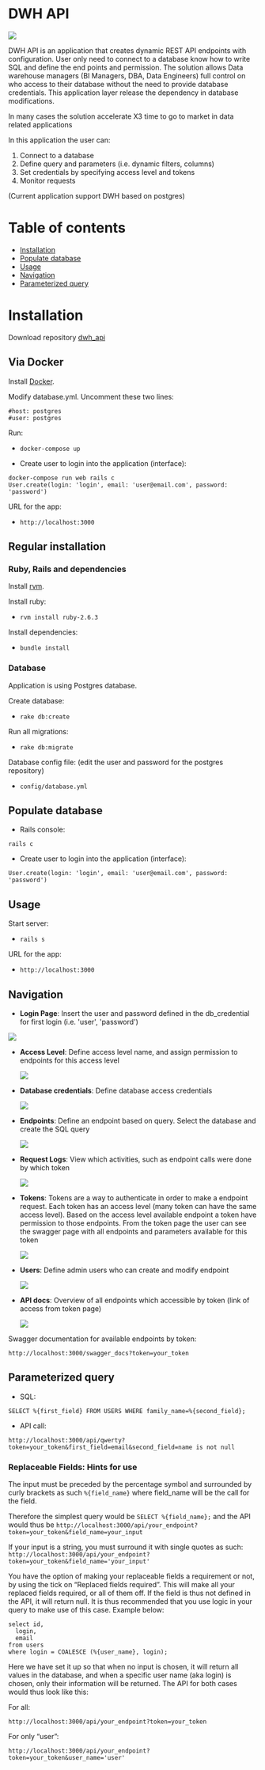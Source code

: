 # DWH API

![](/public/docs/img/diagram.png)

DWH API is an application that creates dynamic REST API endpoints with configuration. User only need to connect to a database know how to write SQL and define the end points and permission.
The solution allows Data warehouse managers (BI Managers, DBA, Data Engineers) full control on who access to their database without the need to provide database credentials. This application layer release the dependency in database modifications.

In many cases the solution accelerate X3 time to go to market in data related applications

In this application the user can: 
1. Connect to a database
2. Define query and parameters (i.e. dynamic filters, columns)
3. Set credentials by specifying access level and tokens 
4. Monitor requests

(Current application support DWH based on postgres)


# Table of contents

- [Installation](#installation)
- [Populate database](#populate-database)
- [Usage](#usage)
- [Navigation](#Navigation)
- [Parameterized query](#Parameterized-query)

# Installation

Download repository [dwh_api](https://github.com/applift/dwh_api)

## Via Docker

Install [Docker](https://docs.docker.com/install/).

Modify database.yml. Uncomment these two lines:
```
#host: postgres
#user: postgres
```

Run:

- ```docker-compose up```

- Create user to login into the application (interface):

```
docker-compose run web rails c
User.create(login: 'login', email: 'user@email.com', password: 'password')
```


URL for the app:

- ```http://localhost:3000```

## Regular installation
### Ruby, Rails and dependencies

Install [rvm](https://rvm.io/).

Install ruby:

- ```rvm install ruby-2.6.3```

Install dependencies:

- ```bundle install```

### Database

Application is using Postgres database.

Create database:

- ```rake db:create```

Run all migrations:

- ```rake db:migrate```

Database config file: (edit the user and password for the postgres repository)

- ```config/database.yml```

## Populate database

- Rails console:

```
rails c
```

- Create user to login into the application (interface):

```
User.create(login: 'login', email: 'user@email.com', password: 'password')
```

## Usage

Start server:

- ```rails s```

URL for the app:

- ```http://localhost:3000```


## Navigation

- **Login Page**: Insert the user and password defined in the db_credential for first login (i.e. 'user', 'password')

 ![](/public/docs/img/login.png)

- **Access Level**: Define access level name, and assign permission to endpoints for this access level

  ![](/public/docs/img/access-level.png)

- **Database credentials**: Define database access credentials

  ![](/public/docs/img/database_credentials.png)

- **Endpoints**: Define an endpoint based on query. Select the database and create the SQL query 

  ![](/public/docs/img/endpoint.png)

- **Request Logs**: View which activities, such as endpoint calls were done by which token

  ![](/public/docs/img/list-of-request-logs.png)

- **Tokens**: Tokens are a way to authenticate in order to make a endpoint request. Each token has an access level (many token can have the same access level). Based on the access level available endpoint a token have permission to those endpoints. From the token page the user can see the swagger page with all endpoints and parameters available for this token

  ![](/public/docs/img/token.png)

- **Users**: Define admin users who can create and modify endpoint

  ![](/public/docs/img/list-of-users.png)

- **API docs**: Overview of all endpoints which accessible by token (link of access from token page)

  ![](/public/docs/img/swagger-docs.png)

Swagger documentation for available endpoints by token:

```
http://localhost:3000/swagger_docs?token=your_token
```


## Parameterized query



- SQL:
```
SELECT %{first_field} FROM USERS WHERE family_name=%{second_field};
```

- API call:
```
http://localhost:3000/api/qwerty?token=your_token&first_field=email&second_field=name is not null
```

### Replaceable Fields: Hints for use

The input must be preceded by the percentage symbol and surrounded by curly brackets as such `%{field_name}` where field_name will be the call for the field.

Therefore the simplest query would be `SELECT %{field_name};` and the API would thus be `http://localhost:3000/api/your_endpoint?token=your_token&field_name=your_input`

If your input is a string, you must surround it with single quotes as such: `http://localhost:3000/api/your_endpoint?token=your_token&field_name='your_input'`

You have the option of making your replaceable fields a requirement or not, by using the tick on “Replaced fields required”. This will make all your replaced fields required, or all of them off. If the field is thus not defined in the API, it will return null. It is thus recommended that you use logic in your query to make use of this case. Example below:

```
select id,
  login, 
  email
from users
where login = COALESCE (%{user_name}, login); 
```

Here we have set it up so that when no input is chosen, it will return all values in the database, and when a specific user name (aka login) is chosen, only their information will be returned. The API for both cases would thus look like this:

For all:
```
http://localhost:3000/api/your_endpoint?token=your_token
```

For only “user”:
```
http://localhost:3000/api/your_endpoint?token=your_token&user_name='user'
```

